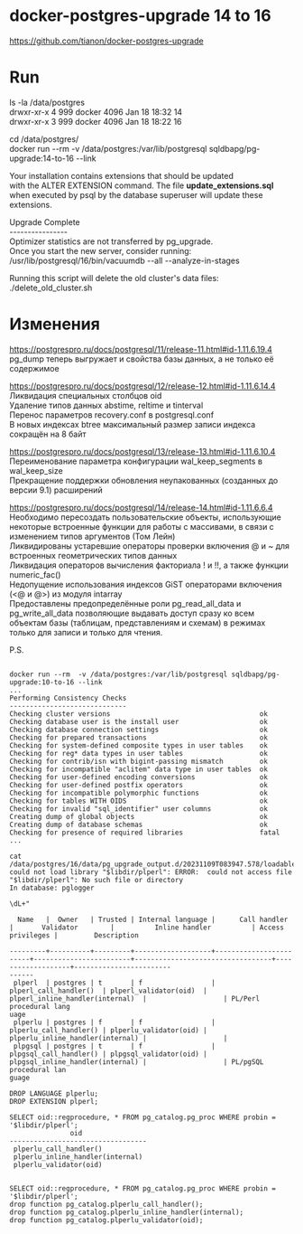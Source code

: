 # docker-postgres-upgrade 14 to 16

https://github.com/tianon/docker-postgres-upgrade

# Run

ls -la /data/postgres<BR>
 drwxr-xr-x 4  999 docker 4096 Jan 18 18:32 14<BR>
 drwxr-xr-x 3  999 docker 4096 Jan 18 18:22 16<BR>

cd /data/postgres/<BR>
docker run --rm  -v /data/postgres:/var/lib/postgresql sqldbapg/pg-upgrade:14-to-16 --link

Your installation contains extensions that should be updated<BR>
with the ALTER EXTENSION command.  The file <B>update_extensions.sql</B><BR>
when executed by psql by the database superuser will update these extensions.<BR>


Upgrade Complete<BR>
----------------<BR>
Optimizer statistics are not transferred by pg_upgrade.<BR>
Once you start the new server, consider running:<BR>
    /usr/lib/postgresql/16/bin/vacuumdb --all --analyze-in-stages<BR>

Running this script will delete the old cluster's data files:<BR>
    ./delete_old_cluster.sh

# Изменения
https://postgrespro.ru/docs/postgresql/11/release-11.html#id-1.11.6.19.4<BR>
pg_dump теперь выгружает и свойства базы данных, а не только её содержимое

https://postgrespro.ru/docs/postgresql/12/release-12.html#id-1.11.6.14.4<BR>
Ликвидация специальных столбцов oid<BR>
Удаление типов данных abstime, reltime и tinterval<BR>
Перенос параметров recovery.conf в postgresql.conf<BR>
В новых индексах btree максимальный размер записи индекса сокращён на 8 байт

https://postgrespro.ru/docs/postgresql/13/release-13.html#id-1.11.6.10.4<BR>
Переименование параметра конфигурации wal_keep_segments в wal_keep_size<BR>
Прекращение поддержки обновления неупакованных (созданных до версии 9.1) расширений

https://postgrespro.ru/docs/postgresql/14/release-14.html#id-1.11.6.6.4<BR>
Необходимо пересоздать пользовательские объекты, использующие некоторые встроенные функции для работы с массивами, в связи с изменением типов аргументов (Том Лейн)<BR>
Ликвидированы устаревшие операторы проверки включения @ и ~ для встроенных геометрических типов данных<BR>
Ликвидация операторов вычисления факториала ! и !!, а также функции numeric_fac()<BR>
Недопущение использования индексов GiST операторами включения (<@ и @>) из модуля intarray<BR>
Предоставлены предопределённые роли pg_read_all_data и pg_write_all_data позволяющие выдавать доступ сразу ко всем объектам базы (таблицам, представлениям и схемам) в режимах только для записи и только для чтения.

P.S.<BR>
<pre><code>
docker run --rm  -v /data/postgres:/var/lib/postgresql sqldbapg/pg-upgrade:10-to-16 --link
...
Performing Consistency Checks
-----------------------------
Checking cluster versions                                     ok
Checking database user is the install user                    ok
Checking database connection settings                         ok
Checking for prepared transactions                            ok
Checking for system-defined composite types in user tables    ok
Checking for reg* data types in user tables                   ok
Checking for contrib/isn with bigint-passing mismatch         ok
Checking for incompatible "aclitem" data type in user tables  ok
Checking for user-defined encoding conversions                ok
Checking for user-defined postfix operators                   ok
Checking for incompatible polymorphic functions               ok
Checking for tables WITH OIDS                                 ok
Checking for invalid "sql_identifier" user columns            ok
Creating dump of global objects                               ok
Creating dump of database schemas                             ok
Checking for presence of required libraries                   fatal
...

cat /data/postgres/16/data/pg_upgrade_output.d/20231109T083947.578/loadable_libraries.txt 
could not load library "$libdir/plperl": ERROR:  could not access file "$libdir/plperl": No such file or directory
In database: pglogger

\dL+"

  Name   |  Owner   | Trusted | Internal language |      Call handler      |       Validator        |          Inline handler          | Access privileges |         Description    
      
---------+----------+---------+-------------------+------------------------+------------------------+----------------------------------+-------------------+------------------------
------
 plperl  | postgres | t       | f                 | plperl_call_handler()  | plperl_validator(oid)  | plperl_inline_handler(internal)  |                   | PL/Perl procedural lang
uage
 plperlu | postgres | f       | f                 | plperlu_call_handler() | plperlu_validator(oid) | plperlu_inline_handler(internal) |                   | 
 plpgsql | postgres | t       | f                 | plpgsql_call_handler() | plpgsql_validator(oid) | plpgsql_inline_handler(internal) |                   | PL/pgSQL procedural lan
guage

DROP LANGUAGE plperlu;
DROP EXTENSION plperl;

SELECT oid::regprocedure, * FROM pg_catalog.pg_proc WHERE probin = '$libdir/plperl';
               oid                
----------------------------------
 plperlu_call_handler()
 plperlu_inline_handler(internal)
 plperlu_validator(oid)
</code></pre>

<pre><code>
SELECT oid::regprocedure, * FROM pg_catalog.pg_proc WHERE probin = '$libdir/plperl';
drop function pg_catalog.plperlu_call_handler();
drop function pg_catalog.plperlu_inline_handler(internal);
drop function pg_catalog.plperlu_validator(oid);
</code></pre>
